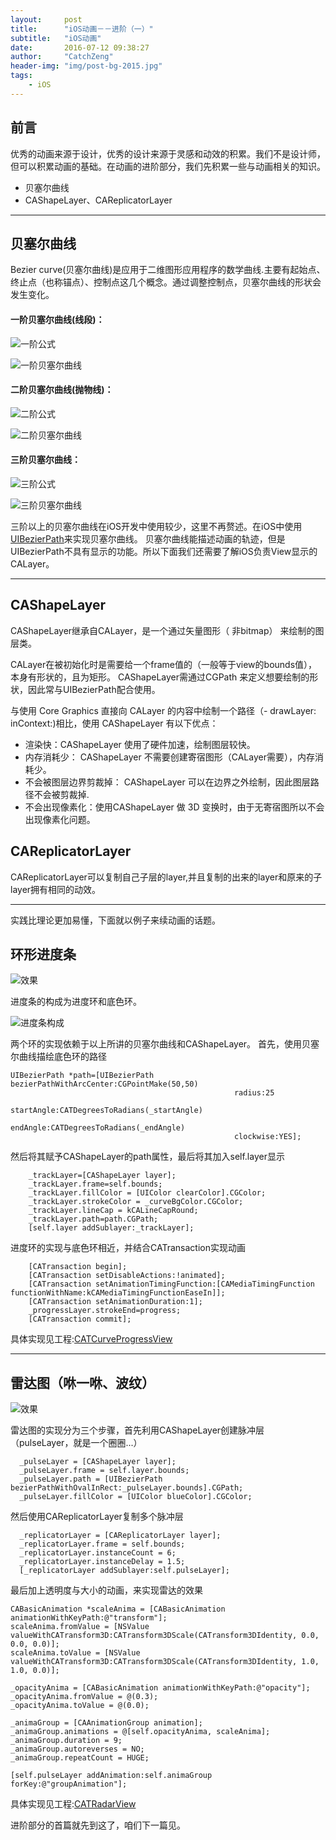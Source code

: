 ```yaml
---
layout:     post
title:      "iOS动画－－进阶（一）"
subtitle:   "iOS动画"
date:       2016-07-12 09:38:27 
author:     "CatchZeng"
header-img: "img/post-bg-2015.jpg"
tags:
    - iOS
---
```

<span id="busuanzi_container_page_pv"></span>

## 前言
优秀的动画来源于设计，优秀的设计来源于灵感和动效的积累。我们不是设计师，但可以积累动画的基础。在动画的进阶部分，我们先积累一些与动画相关的知识。

* 贝塞尔曲线
* CAShapeLayer、CAReplicatorLayer

---

## 贝塞尔曲线
Bezier curve(贝塞尔曲线)是应用于二维图形应用程序的数学曲线.主要有起始点、终止点（也称锚点）、控制点这几个概念。通过调整控制点，贝塞尔曲线的形状会发生变化。

#### 一阶贝塞尔曲线(线段)：
![一阶公式](/img/in-post/post-animation/g1.png)

![一阶贝塞尔曲线](/img/in-post/post-animation/1.gif)

#### 二阶贝塞尔曲线(抛物线)：
![二阶公式](/img/in-post/post-animation/g2.png)

![二阶贝塞尔曲线](/img/in-post/post-animation/2.gif)

#### 三阶贝塞尔曲线：
![三阶公式](/img/in-post/post-animation/g3.png)

![三阶贝塞尔曲线](/img/in-post/post-animation/3.gif)

三阶以上的贝塞尔曲线在iOS开发中使用较少，这里不再赘述。在iOS中使用[UIBezierPath](http://www.jianshu.com/p/bbb2cc485a45)来实现贝塞尔曲线。
贝塞尔曲线能描述动画的轨迹，但是UIBezierPath不具有显示的功能。所以下面我们还需要了解iOS负责View显示的CALayer。

---

## CAShapeLayer
CAShapeLayer继承自CALayer，是一个通过矢量图形（ 非bitmap） 来绘制的图层类。

CALayer在被初始化时是需要给一个frame值的（一般等于view的bounds值），本身有形状的，且为矩形。
CAShapeLayer需通过CGPath 来定义想要绘制的形状，因此常与UIBezierPath配合使用。

与使用 Core Graphics 直接向 CALayer 的内容中绘制一个路径（- drawLayer: inContext:)相比，使用 CAShapeLayer 有以下优点：

* 渲染快：CAShapeLayer 使用了硬件加速，绘制图层较快。
* 内存消耗少： CAShapeLayer 不需要创建寄宿图形（CALayer需要），内存消耗少。
* 不会被图层边界剪裁掉： CAShapeLayer 可以在边界之外绘制，因此图层路径不会被剪裁掉.
* 不会出现像素化：使用CAShapeLayer 做 3D 变换时，由于无寄宿图所以不会出现像素化问题。

## CAReplicatorLayer
CAReplicatorLayer可以复制自己子层的layer,并且复制的出来的layer和原来的子layer拥有相同的动效。

---

实践比理论更加易懂，下面就以例子来续动画的话题。

## 环形进度条

![效果](https://github.com/CatchZeng/CATCurveProgressView/raw/master/images/1.gif)

进度条的构成为进度环和底色环。

![进度条构成](/img/in-post/post-animation/4.png)

两个环的实现依赖于以上所讲的贝塞尔曲线和CAShapeLayer。
首先，使用贝塞尔曲线描绘底色环的路径

```
UIBezierPath *path=[UIBezierPath bezierPathWithArcCenter:CGPointMake(50,50) 
                                                  radius:25 
                                                  startAngle:CATDegreesToRadians(_startAngle)                              
                                                  endAngle:CATDegreesToRadians(_endAngle) 
                                                  clockwise:YES];
```

然后将其赋予CAShapeLayer的path属性，最后将其加入self.layer显示

```
    _trackLayer=[CAShapeLayer layer];
    _trackLayer.frame=self.bounds;
    _trackLayer.fillColor = [UIColor clearColor].CGColor;
    _trackLayer.strokeColor = _curveBgColor.CGColor;
    _trackLayer.lineCap = kCALineCapRound;
    _trackLayer.path=path.CGPath;
    [self.layer addSublayer:_trackLayer];
```

进度环的实现与底色环相近，并结合CATransaction实现动画

```
    [CATransaction begin];
    [CATransaction setDisableActions:!animated];
    [CATransaction setAnimationTimingFunction:[CAMediaTimingFunction functionWithName:kCAMediaTimingFunctionEaseIn]];
    [CATransaction setAnimationDuration:1];
    _progressLayer.strokeEnd=progress;
    [CATransaction commit];
```

具体实现见工程:[CATCurveProgressView](https://github.com/CatchZeng/CATCurveProgressView)

---

## 雷达图（咻一咻、波纹）

![效果](https://github.com/CatchZeng/CATRadarView/blob/master/CATRadarView.gif?raw=true)

雷达图的实现分为三个步骤，首先利用CAShapeLayer创建脉冲层（pulseLayer，就是一个圈圈...）

```
  _pulseLayer = [CAShapeLayer layer];
  _pulseLayer.frame = self.layer.bounds;
  _pulseLayer.path = [UIBezierPath bezierPathWithOvalInRect:_pulseLayer.bounds].CGPath;
  _pulseLayer.fillColor = [UIColor blueColor].CGColor;
```

然后使用CAReplicatorLayer复制多个脉冲层

```
  _replicatorLayer = [CAReplicatorLayer layer];
  _replicatorLayer.frame = self.bounds;
  _replicatorLayer.instanceCount = 6;
  _replicatorLayer.instanceDelay = 1.5;
  [_replicatorLayer addSublayer:self.pulseLayer];
```

最后加上透明度与大小的动画，来实现雷达的效果

```
CABasicAnimation *scaleAnima = [CABasicAnimation animationWithKeyPath:@"transform"];
scaleAnima.fromValue = [NSValue valueWithCATransform3D:CATransform3DScale(CATransform3DIdentity, 0.0, 0.0, 0.0)];
scaleAnima.toValue = [NSValue valueWithCATransform3D:CATransform3DScale(CATransform3DIdentity, 1.0, 1.0, 0.0)];
       
_opacityAnima = [CABasicAnimation animationWithKeyPath:@"opacity"];
_opacityAnima.fromValue = @(0.3);
_opacityAnima.toValue = @(0.0);

_animaGroup = [CAAnimationGroup animation];
_animaGroup.animations = @[self.opacityAnima, scaleAnima];
_animaGroup.duration = 9;
_animaGroup.autoreverses = NO;
_animaGroup.repeatCount = HUGE;

[self.pulseLayer addAnimation:self.animaGroup forKey:@"groupAnimation"];
```

具体实现见工程:[CATRadarView](https://github.com/CatchZeng/CATRadarView)

进阶部分的首篇就先到这了，咱们下一篇见。